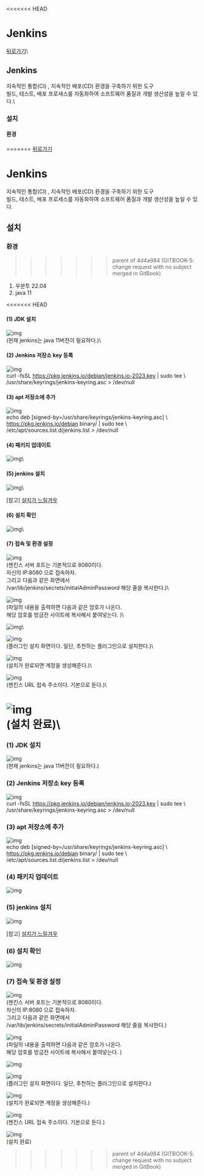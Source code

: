 <<<<<<< HEAD
# Jenkins

[뒤로가기](../../)\


## Jenkins

지속적인 통합(CI) , 지속적인 배포(CD) 환경을 구축하기 위한 도구\
빌드, 테스트, 배포 프로세스를 자동화하여 소프트웨어 품질과 개발 생산성을 높일 수 있다.\


### 설치

#### 환경
=======
[뒤로가기](../../README.md)<br>

# Jenkins

지속적인 통합(CI) , 지속적인 배포(CD) 환경을 구축하기 위한 도구<br>
빌드, 테스트, 배포 프로세스를 자동화하여 소프트웨어 품질과
개발 생산성을 높일 수 있다.<br>

## 설치

### 환경
>>>>>>> parent of 4d4a984 (GITBOOK-5: change request with no subject merged in GitBook)

1. 우분투 22.04
2. java 11

<<<<<<< HEAD
#### (1) JDK 설치

![img](../Img/jenkins1.png)\
(현재 jenkins는 java 11버전이 필요하다.)\


#### (2) Jenkins 저장소 key 등록

![img](../Img/jenkins2.png)\
curl -fsSL https://pkg.jenkins.io/debian/jenkins.io-2023.key | sudo tee \\\
/usr/share/keyrings/jenkins-keyring.asc > /dev/null

#### (3) apt 저장소에 추가

![img](../Img/jenkins3.png)\
echo deb \[signed-by=/usr/share/keyrings/jenkins-keyring.asc] \\\
https://pkg.jenkins.io/debian binary/ | sudo tee \\\
/etc/apt/sources.list.d/jenkins.list > /dev/null

#### (4) 패키지 업데이트

![img](../Img/jenkins4.png)\


#### (5) jenkins 설치

![img](../Img/jenkins5.png)\


\[참고] [설치가 느릴겨우](Linux.md)

#### (6) 설치 확인

![img](../Img/jenkins6.png)\


#### (7) 접속 및 환경 설정

![img](../Img/jenkins7.png)\
(젠킨스 서버 포트는 기본적으로 8080이다.\
자신의 IP:8080 으로 접속하자.\
그리고 다음과 같은 화면에서\
/var/lib/jenkins/secrets/initialAdminPassword 해당 줄을 복사한다.)\


![img](../Img/jenkins8.png)\
(파일의 내용을 출력하면 다음과 같은 암호가 나온다.\
해당 암호를 방금전 사이트에 복사해서 붙여넣는다. )\


![img](../Img/jenkins9.png)\


![img](../Img/jenkins10.png)\
(플러그인 설치 화면이다. 일단, 추천하는 플러그인으로 설치한다.)\


![img](../Img/jenkins11.png)\
(설치가 완료되면 계정을 생성해준다.)\


![img](../Img/jenkins12.png)\
(젠킨스 URL 접속 주소이다. 기본으로 둔다.)\


![img](../Img/jenkins13.png)\
(설치 완료)\
=======
### (1) JDK 설치

![img](../Img/jenkins1.png)<br>
(현재 jenkins는 java 11버전이 필요하다.)<br>

### (2) Jenkins 저장소 key 등록

![img](../Img/jenkins2.png)<br>
curl -fsSL https://pkg.jenkins.io/debian/jenkins.io-2023.key | sudo tee \\\
 /usr/share/keyrings/jenkins-keyring.asc > /dev/null

### (3) apt 저장소에 추가

![img](../Img/jenkins3.png)<br>
echo deb [signed-by=/usr/share/keyrings/jenkins-keyring.asc] \\\
 https://pkg.jenkins.io/debian binary/ | sudo tee \\\
 /etc/apt/sources.list.d/jenkins.list > /dev/null

### (4) 패키지 업데이트

![img](../Img/jenkins4.png)<br>

### (5) jenkins 설치

![img](../Img/jenkins5.png)<br>

[참고] [설치가 느릴겨우](../Document/Linux.md)

### (6) 설치 확인

![img](../Img/jenkins6.png)<br>

### (7) 접속 및 환경 설정

![img](../Img/jenkins7.png)<br>
(젠킨스 서버 포트는 기본적으로 8080이다.<br>
자신의 IP:8080 으로 접속하자.<br>
그리고 다음과 같은 화면에서<br>
/var/lib/jenkins/secrets/initialAdminPassword 해당 줄을 복사한다.)<br>

![img](../Img/jenkins8.png)<br>
(파일의 내용을 출력하면 다음과 같은 암호가 나온다.<br>
해당 암호를 방금전 사이트에 복사해서 붙여넣는다.
)<br>

![img](../Img/jenkins9.png)<br>

![img](../Img/jenkins10.png)<br>
(플러그인 설치 화면이다. 일단, 추천하는 플러그인으로 설치한다.)<br>

![img](../Img/jenkins11.png)<br>
(설치가 완료되면 계정을 생성해준다.)<br>

![img](../Img/jenkins12.png)<br>
(젠킨스 URL 접속 주소이다. 기본으로 둔다.)<br>

![img](../Img/jenkins13.png)<br>
(설치 완료)<br>
>>>>>>> parent of 4d4a984 (GITBOOK-5: change request with no subject merged in GitBook)
